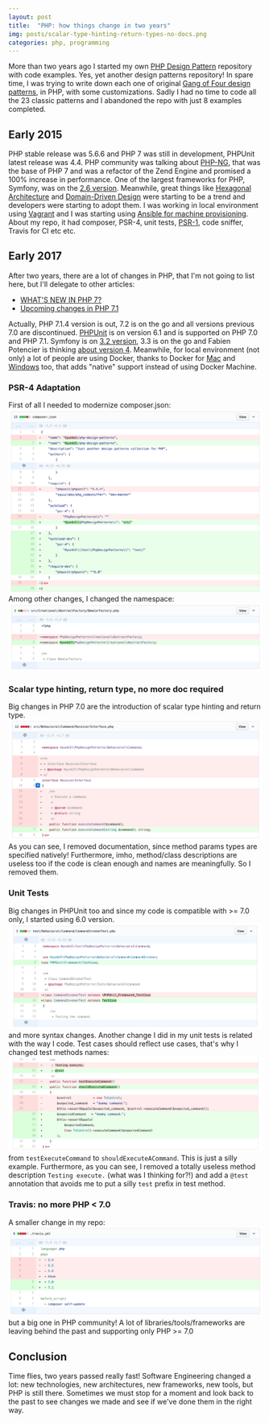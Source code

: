 ```yaml
---
layout: post
title:  "PHP: how things change in two years"
img: posts/scalar-type-hinting-return-types-no-docs.png
categories: php, programming
---
```


More than two years ago I started my own [PHP Design Pattern](https://github.com/Hyunk3l/php-design-patterns) repository with code examples.
Yes, yet another design patterns repository!
In spare time, I was trying to write down each one of original [Gang of Four design patterns](https://en.wikipedia.org/wiki/Design_Patterns), in PHP, with some customizations.
Sadly I had no time to code all the 23 classic patterns and I abandoned the repo with just 8 examples completed.

## Early 2015
PHP stable release was 5.6.6 and PHP 7 was still in development, PHPUnit latest release was 4.4.
PHP community was talking about [PHP-NG](https://wiki.php.net/phpng), that was the base of PHP 7 and was a refactor of the Zend Engine and promised a 100% increase in performance.
One of the largest frameworks for PHP, Symfony, was on the [2.6 version](http://symfony.com/blog/symfony-2-6-3-released).
Meanwhile, great things like [Hexagonal Architecture](http://alistair.cockburn.us/Hexagonal+architecture) and [Domain-Driven Design](https://en.wikipedia.org/wiki/Domain-driven_design) were starting to be a trend and developers were starting to adopt them.
I was working in local environment using [Vagrant](https://www.vagrantup.com/) and I was starting using [Ansible for machine provisioning](https://www.ansible.com/provisioning).
About my repo, it had composer, PSR-4, unit tests, [PSR-1](http://www.php-fig.org/psr/psr-1/), code sniffer, Travis for CI etc etc.

## Early 2017
After two years, there are a lot of changes in PHP, that I'm not going to list here, but I'll delegate to other articles:
* [WHAT'S NEW IN PHP 7?](https://mediatemple.net/community/products/dv/207889153/what%27s-new-in-php-7)
* [Upcoming changes in PHP 7.1](https://m.dotdev.co/upcoming-changes-in-php-7-1-76ebea53b820)

Actually, PHP 7.1.4 version is out, 7.2 is on the go and all versions previous 7.0 are discontinued.
[PHPUnit](https://phpunit.de/) is on version 6.1 and is supported on PHP 7.0 and PHP 7.1.
Symfony is on [3.2 version](https://symfony.com/blog/symfony-3-2-7-released), 3.3 is on the go and Fabien Potencier is thinking [about version 4](https://medium.com/@fabpot/fabien-potencier-4574622d6a7e).
Meanwhile, for local environment (not only) a lot of people are using Docker, thanks to Docker for [Mac](https://docs.docker.com/docker-for-mac/) and [Windows](https://docs.docker.com/docker-for-windows/) too, that adds "native" support instead of using Docker Machine.

### PSR-4 Adaptation
First of all I needed to modernize composer.json:
![PSR-4 in composer.json](/images/posts/psr-4-directories-structure.png)
Among other changes, I changed the namespace:
![namespace adaptation](/images/posts/namespace-adaptation.png)

### Scalar type hinting, return type, no more doc required
Big changes in PHP 7.0 are the introduction of scalar type hinting and return type.
![scalar type hinting and return type in PHP 7](/images/posts/scalar-type-hinting-return-types-no-docs.png)
As you can see, I removed documentation, since method params types are specified natively!
Furthermore, imho, method/class descriptions are useless too if the code is clean enough and names are meaningfully. So I removed them. 

### Unit Tests
Big changes in PHPUnit too and since my code is compatible with >= 7.0 only, I started using 6.0 version.
![PHPUnit 6 adaptation](/images/posts/phpunit-6-adaptation.png)
and more syntax changes.
Another change I did in my unit tests is related with the way I code.
Test cases should reflect use cases, that's why I changed test methods names:
![Test cases should reflect use cases](/images/posts/new-way-of-uts.png)
from `testExecuteCommand` to `shouldExecuteACommand`. This is just a silly example.
Furthermore, as you can see, I removed a totally useless method description `Testing execute.` (what was I thinking for?!) and add a `@test` annotation
that avoids me to put a silly `test` prefix in test method.

### Travis: no more PHP < 7.0
A smaller change in my repo:
![travis ci no more php smaller than seven](/images/posts/travis-no-more-php-smaller-than-seven.png)
but a big one in PHP community!
A lot of libraries/tools/frameworks are leaving behind the past and supporting only PHP >= 7.0

## Conclusion
Time flies, two years passed really fast!
Software Engineering changed a lot: new technologies, new architectures, new frameworks, new tools, but PHP is still there.
Sometimes we must stop for a moment and look back to the past to see changes we made and see if we've done them in the right way.